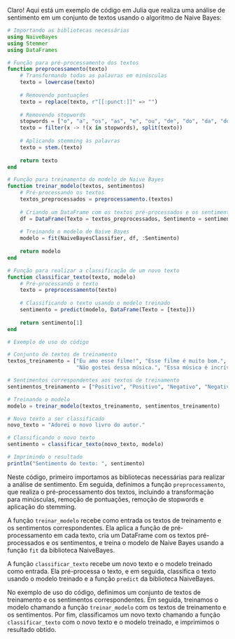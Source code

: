 Claro! Aqui está um exemplo de código em Julia que realiza uma análise de sentimento em um conjunto de textos usando o algoritmo de Naive Bayes:

```julia
# Importando as bibliotecas necessárias
using NaiveBayes
using Stemmer
using DataFrames

# Função para pré-processamento dos textos
function preprocessamento(texto)
    # Transformando todas as palavras em minúsculas
    texto = lowercase(texto)
    
    # Removendo pontuações
    texto = replace(texto, r"[[:punct:]]" => "")
    
    # Removendo stopwords
    stopwords = ["o", "a", "os", "as", "e", "ou", "de", "do", "da", "dos", "das"]
    texto = filter(x -> !(x in stopwords), split(texto))
    
    # Aplicando stemming às palavras
    texto = stem.(texto)
    
    return texto
end

# Função para treinamento do modelo de Naive Bayes
function treinar_modelo(textos, sentimentos)
    # Pré-processando os textos
    textos_preprocessados = preprocessamento.(textos)
    
    # Criando um DataFrame com os textos pré-processados e os sentimentos correspondentes
    df = DataFrame(Texto = textos_preprocessados, Sentimento = sentimentos)
    
    # Treinando o modelo de Naive Bayes
    modelo = fit(NaiveBayesClassifier, df, :Sentimento)
    
    return modelo
end

# Função para realizar a classificação de um novo texto
function classificar_texto(texto, modelo)
    # Pré-processando o texto
    texto = preprocessamento(texto)
    
    # Classificando o texto usando o modelo treinado
    sentimento = predict(modelo, DataFrame(Texto = [texto]))
    
    return sentimento[1]
end

# Exemplo de uso do código

# Conjunto de textos de treinamento
textos_treinamento = ["Eu amo esse filme!", "Esse filme é muito bom.", "Que filme horrível.",
                      "Não gostei dessa música.", "Essa música é incrível!"]

# Sentimentos correspondentes aos textos de treinamento
sentimentos_treinamento = ["Positivo", "Positivo", "Negativo", "Negativo", "Positivo"]

# Treinando o modelo
modelo = treinar_modelo(textos_treinamento, sentimentos_treinamento)

# Novo texto a ser classificado
novo_texto = "Adorei o novo livro do autor."

# Classificando o novo texto
sentimento = classificar_texto(novo_texto, modelo)

# Imprimindo o resultado
println("Sentimento do texto: ", sentimento)
```

Neste código, primeiro importamos as bibliotecas necessárias para realizar a análise de sentimento. Em seguida, definimos a função `preprocessamento`, que realiza o pré-processamento dos textos, incluindo a transformação para minúsculas, remoção de pontuações, remoção de stopwords e aplicação do stemming. 

A função `treinar_modelo` recebe como entrada os textos de treinamento e os sentimentos correspondentes. Ela aplica a função de pré-processamento em cada texto, cria um DataFrame com os textos pré-processados e os sentimentos, e treina o modelo de Naive Bayes usando a função `fit` da biblioteca NaiveBayes.

A função `classificar_texto` recebe um novo texto e o modelo treinado como entrada. Ela pré-processa o texto, e em seguida, classifica o texto usando o modelo treinado e a função `predict` da biblioteca NaiveBayes.

No exemplo de uso do código, definimos um conjunto de textos de treinamento e os sentimentos correspondentes. Em seguida, treinamos o modelo chamando a função `treinar_modelo` com os textos de treinamento e os sentimentos. Por fim, classificamos um novo texto chamando a função `classificar_texto` com o novo texto e o modelo treinado, e imprimimos o resultado obtido.